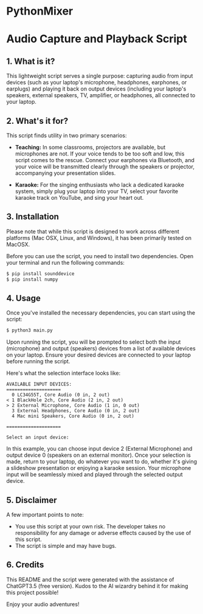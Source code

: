 # PythonMixer
# Audio Capture and Playback Script

## 1. What is it?

This lightweight script serves a single purpose: capturing audio from input devices (such as your laptop's microphone, headphones, earphones, or earplugs) and playing it back on output devices (including your laptop's speakers, external speakers, TV, amplifier, or headphones, all connected to your laptop.

## 2. What's it for?

This script finds utility in two primary scenarios:

- **Teaching:** In some classrooms, projectors are available, but microphones are not. If your voice tends to be too soft and low, this script comes to the rescue. Connect your earphones via Bluetooth, and your voice will be transmitted clearly through the speakers or projector, accompanying your presentation slides.

- **Karaoke:** For the singing enthusiasts who lack a dedicated karaoke system, simply plug your laptop into your TV, select your favorite karaoke track on YouTube, and sing your heart out.

## 3. Installation

Please note that while this script is designed to work across different platforms (Mac OSX, Linux, and Windows), it has been primarily tested on MacOSX.

Before you can use the script, you need to install two dependencies. Open your terminal and run the following commands:

```bash
$ pip install sounddevice
$ pip install numpy
```

## 4. Usage

Once you've installed the necessary dependencies, you can start using the script:

```bash
$ python3 main.py
```

Upon running the script, you will be prompted to select both the input (microphone) and output (speakers) devices from a list of available devices on your laptop. Ensure your desired devices are connected to your laptop before running the script.

Here's what the selection interface looks like:

```
AVAILABLE INPUT DEVICES:
====================
  0 LC34G55T, Core Audio (0 in, 2 out)
< 1 BlackHole 2ch, Core Audio (2 in, 2 out)
> 2 External Microphone, Core Audio (1 in, 0 out)
  3 External Headphones, Core Audio (0 in, 2 out)
  4 Mac mini Speakers, Core Audio (0 in, 2 out)

====================

Select an input device:
```

In this example, you can choose input device 2 (External Microphone) and output device 0 (speakers on an external monitor). Once your selection is made, return to your laptop, do whatever you want to do, whether it's giving a slideshow presentation or enjoying a karaoke session. Your microphone input will be seamlessly mixed and played through the selected output device.

## 5. Disclaimer

A few important points to note:

- You use this script at your own risk. The developer takes no responsibility for any damage or adverse effects caused by the use of this script.
- The script is simple and may have bugs. 

## 6. Credits

This README and the script were generated with the assistance of ChatGPT3.5 (free version). Kudos to the AI wizardry behind it for making this project possible!

Enjoy your audio adventures!
